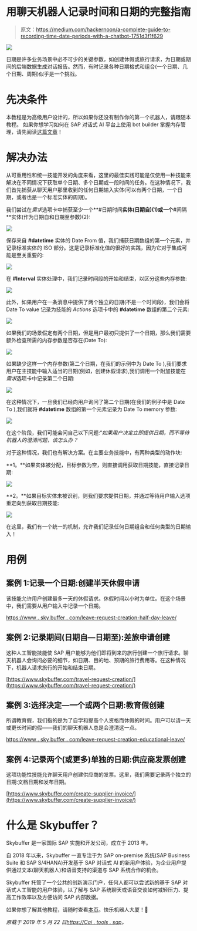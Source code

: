 # 用聊天机器人记录时间和日期的完整指南

> 原文：<https://medium.com/hackernoon/a-complete-guide-to-recording-time-date-periods-with-a-chatbot-1751d3f1f629>

![](img/52808e5446710c7efd7af8fc83b61585.png)

日期是许多业务场景中必不可少的关键参数，如创建休假或旅行请求，为日期或期间的后端数据生成对话报告。然而，有时记录各种日期格式和组合(一个日期、几个日期、周期)似乎是一个挑战。

# 先决条件

本教程是为高级用户设计的，所以如果你还没有制作你的第一个机器人，请跟随本教程。
如果你想学习如何在 SAP 对话式 AI 平台上使用 bot builder 掌握内存管理，请先阅读[这篇文章](https://cai.tools.sap/blog/mastering-memory-management-bot-builder/)！

# 解决办法

从可重用性和统一技能开发的角度来看，这里的最佳实践可能是仅使用一种技能来解决在不同情况下获取单个日期、多个日期或一段时间的任务。在这种情况下，我们首先捕获从聊天用户那里收到的任何日期输入实体(可以有两个日期，一个日期，或者也是一个标准实体的周期)。

我们尝试在*需求*选项卡中捕获至少一个**#日期时间**实体(日期自)(1)或一个**#间隔**实体(作为日期自和日期至参数)(2):

![](img/44cb7f263e30b1cbb80410152c6e5c0d.png)

保存来自 **#datetime** 实体的 Date From 值，我们捕获日期数组的第一个元素，并记录标准实体的 ISO 部分。这是记录标准化值的很好的实践，因为它对于集成可能是至关重要的:

![](img/626a1ecc2a67f3646ee8b2f846c90085.png)

在 **#Interval** 实体处理中，我们记录时间段的开始和结束，以区分这些内存参数:

![](img/8ff121a1abe90176bff7cb567f90589d.png)

此外，如果用户在一条消息中提供了两个独立的日期(不是一个时间段)，我们会将 Date To value 记录为技能的 *Actions* 选项卡中的 **#datetime** 数组的第二个元素:

![](img/317386d6cb2a950c42fe17f9eb1f01a8.png)

如果我们的场景假定有两个日期，但是用户最初只提供了一个日期，那么我们需要额外检查所需的内存参数是否存在(Date To):

![](img/6c5878bc1c67d1da856e7c01a1f218b6.png)

如果缺少这样一个内存参数(第二个日期，在我们的示例中为 Date To ),我们要求用户在主技能中输入适当的日期(例如，创建休假请求),我们调用一个附加技能在*需求*选项卡中记录第二个日期:

![](img/8cf31a75e50ffe55d8985a06905501fa.png)

在这种情况下，一旦我们已经向用户询问了第二个日期(在我们的例子中是 Date To ),我们就将 **#datetime** 数组的第一个元素记录为 Date To memory 参数:

![](img/35cdfabf0417c8190865429ed335f058.png)

在这个阶段，我们可能会问自己以下问题:“*如果用户决定立即提供日期，而不等待机器人的澄清问题，该怎么办？*

对于这种情况，我们也有解决方案。在主要业务技能中，有两种类型的动作块:

**1。**如果实体被分配，目标参数为空，则直接调用获取日期技能，直接记录日期:

![](img/73fa123cd46fa51017b5ec4012f4c1b8.png)

**2。**如果目标实体未被识别，则我们要求提供日期，并通过等待用户输入选项重定向到获取日期技能:

![](img/eed7503de046f91783fdbe581f433306.png)

在这里，我们有一个统一的机制，允许我们记录任何日期组合和任何类型的日期输入！

# 用例

## **案例 1:记录一个日期:创建半天休假申请**

该技能允许用户创建最多一天的休假请求。休假时间以小时为单位。在这个场景中，我们需要从用户输入中记录一个日期。

[https://www . sky buffer . com/leave-request-creation-half-day-leave/](https://www.skybuffer.com/leave-request-creation-half-day-leave/)

## **案例 2:记录期间(日期自—日期至):差旅申请创建**

这种人工智能技能使 SAP 用户能够为他们即将到来的旅行创建一个旅行请求。聊天机器人会询问必要的细节，如日期、目的地、预期的旅行费用等。在这种情况下，机器人请求旅行的开始和结束日期。

[https://www.skybuffer.com/travel-request-creation/](https://www.skybuffer.com/travel-request-creation/)

## **案例 3:选择决定—一个或两个日期:教育假创建**

所谓教育假，我们指的是为了自学和提高个人资格而休假的时间。用户可以请一天或更长时间的假——我们的聊天机器人总是会澄清这一点。

[https://www . sky buffer . com/leave-request-creation-educational-leave/](https://www.skybuffer.com/leave-request-creation-educational-leave/)

## **案例 4:记录两个(或更多)单独的日期:供应商发票创建**

这项功能性技能允许聊天用户创建供应商的发票。这里，我们需要记录两个独立的日期:文档日期和发布日期。

[https://www.skybuffer.com/create-supplier-invoice/](https://www.skybuffer.com/create-supplier-invoice/)

# 什么是 Skybuffer？

Skybuffer 是一家国际 SAP 实施和开发公司，成立于 2013 年。

自 2018 年以来，Skybuffer 一直专注于为 SAP on-premise 系统(SAP Business Suite 和 SAP S/4HANA)开发基于 SAP 对话式 AI 的新用户体验，为企业用户提供通过文本(聊天机器人)和语音支持的渠道与 SAP 系统合作的机会。

Skybuffer 托管了一个公共的创新演示门户，任何人都可以尝试新的基于 SAP 对话式人工智能的用户体验，以了解与 SAP 系统聊天或语音交谈如何减轻压力、提高工作效率以及方便访问 SAP 内部数据。

如果你想了解其他教程，请随时查看[本页](https://cai.tools.sap/blog/category/tutorial/)。快乐机器人大厦！🤖

*原载于 2019 年 5 月 22 日*[*https://Cai . tools . sap*](https://cai.tools.sap/blog/complete-guide-to-recording-time-date-periods-with-a-chatbot/)*。*